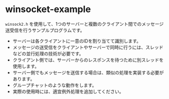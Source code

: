 # winsocket-example
`winsock2.h` を使用して、1つのサーバーと複数のクライアント間でのメッセージ送受信を行うサンプルプログラムです。

- サーバーは各クライアントに一意のIDを割り当てて識別します。
- メッセージの送受信をクライアントやサーバーで同時に行うには、スレッドなどの並行処理の技術が必要です。
- クライアント側では、サーバーからのレスポンスを待つために別スレッドを使用します。
- サーバー側でもメッセージを送信する場合は、類似の処理を実装する必要があります。
- グループチャットのような動作をします。
- 実際の使用時には、適宜例外処理を追加してください。